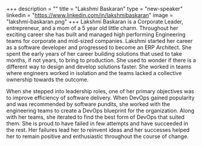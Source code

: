 +++
description = ""
title = "Lakshmi Baskaran"
type = "new-speaker"
linkedin = "https://www.linkedin.com/in/lakshmibaskaran"
image = "lakshmi-baskaran.png"
+++
Lakshmi Baskaran is a Corporate Leader, entrepreneur, and a mom of a 5 year old little charm. Throughout her exciting career she has built and managed high performing Engineering teams for corporate and mid-sized companies. Lakshmi started her career as a software developer and progressed to become an ERP Architect. She spent the early years of her career building solutions that used to take months, if not years, to bring to production. She used to wonder if there is a different way to design and develop solutions faster. She worked in teams where engineers worked in isolation and the teams lacked a collective ownership towards the outcome. 

When she stepped into leadership roles, one of her primary objectives was to improve efficiency of software delivery. When DevOps gained popularity and was recommended by software pundits, she worked with the engineering teams to create a DevOps blueprint for the organization. Along with her teams, she iterated to find the best form of DevOps that suited them. She is proud to have failed in few attempts and have succeeded in the rest. Her failures lead her to reinvent ideas and her successes helped her to remain positive and enthusiastic throughout the course of change.